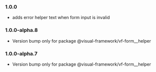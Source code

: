 ### 1.0.0

* adds error helper text when form input is invalid

### 1.0.0-alpha.8

* Version bump only for package @visual-framework/vf-form__helper

### 1.0.0-alpha.7

* Version bump only for package @visual-framework/vf-form__helper
